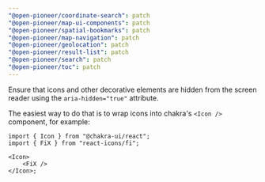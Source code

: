 ```yaml
---
"@open-pioneer/coordinate-search": patch
"@open-pioneer/map-ui-components": patch
"@open-pioneer/spatial-bookmarks": patch
"@open-pioneer/map-navigation": patch
"@open-pioneer/geolocation": patch
"@open-pioneer/result-list": patch
"@open-pioneer/search": patch
"@open-pioneer/toc": patch
---
```


Ensure that icons and other decorative elements are hidden from the screen reader using the `aria-hidden="true"` attribute.

The easiest way to do that is to wrap icons into chakra's `<Icon />` component, for example:

```tsx
import { Icon } from "@chakra-ui/react";
import { FiX } from "react-icons/fi";

<Icon>
    <FiX />
</Icon>;
```

